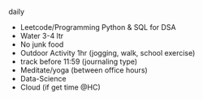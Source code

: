 daily
- Leetcode/Programming Python & SQL for DSA
- Water 3-4 ltr
- No junk food
- Outdoor Activity 1hr (jogging, walk, school exercise)
- track before 11:59 (journaling type)
- Meditate/yoga (between office hours)
- Data-Science
- Cloud (if get time @HC)

